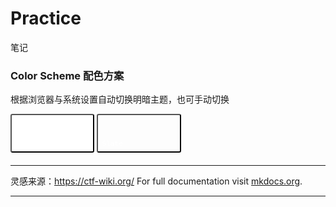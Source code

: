 # Practice
笔记


### Color Scheme 配色方案

根据浏览器与系统设置自动切换明暗主题，也可手动切换
<div class="tx-switch">
  <button data-md-color-scheme="default"><code>Default</code></button>
  <button data-md-color-scheme="slate"><code>Slate</code></button>
</div>


---
灵感来源：https://ctf-wiki.org/
For full documentation visit [mkdocs.org](https://www.mkdocs.org).


---
<script>
  var buttons = document.querySelectorAll("button[data-md-color-scheme]")
  Array.prototype.forEach.call(buttons, function(button) {
    button.addEventListener("click", function() {
      document.body.dataset.mdColorScheme = this.dataset.mdColorScheme;
      localStorage.setItem("data-md-color-scheme",this.dataset.mdColorScheme);
    })
  })
</script>
<style>
  button[data-md-color-scheme]{
    width: 8.4rem;
    margin-bottom: .4rem;
    padding: 2.4rem .4rem .4rem;
    transition: background-color .25s,opacity .25s;
    border-radius: .2rem;
    color: #fff;
    font-size: .8rem;
    text-align: left;
    cursor: pointer;
  }
  button[data-md-color-scheme='default']{
    background-color: hsla(0, 0%, 100%, 1);
  }
  button[data-md-color-scheme='slate']{
    background-color: var(--md-default-bg-color);
  }
</style>

